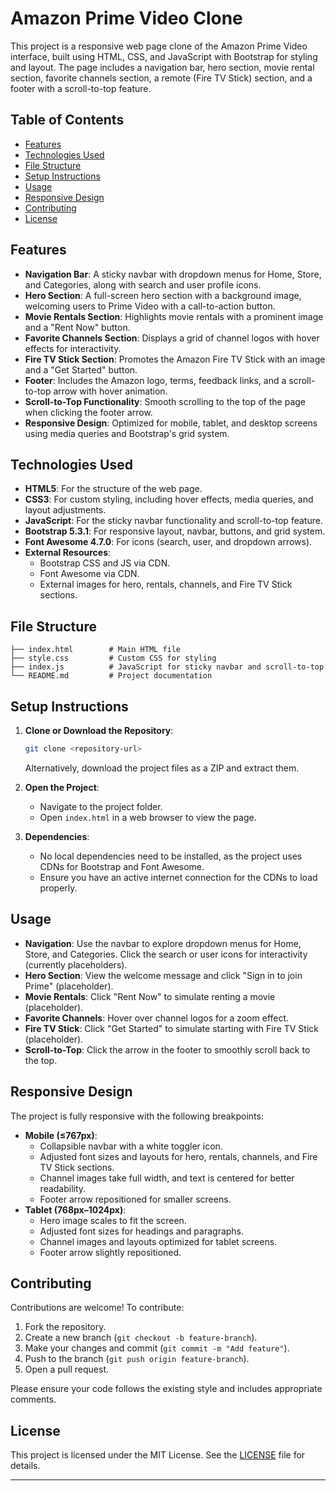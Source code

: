 # Amazon Prime Video Clone

This project is a responsive web page clone of the Amazon Prime Video interface, built using HTML, CSS, and JavaScript with Bootstrap for styling and layout. The page includes a navigation bar, hero section, movie rental section, favorite channels section, a remote (Fire TV Stick) section, and a footer with a scroll-to-top feature.

## Table of Contents
- [Features](#features)
- [Technologies Used](#technologies-used)
- [File Structure](#file-structure)
- [Setup Instructions](#setup-instructions)
- [Usage](#usage)
- [Responsive Design](#responsive-design)
- [Contributing](#contributing)
- [License](#license)

## Features
- **Navigation Bar**: A sticky navbar with dropdown menus for Home, Store, and Categories, along with search and user profile icons.
- **Hero Section**: A full-screen hero section with a background image, welcoming users to Prime Video with a call-to-action button.
- **Movie Rentals Section**: Highlights movie rentals with a prominent image and a "Rent Now" button.
- **Favorite Channels Section**: Displays a grid of channel logos with hover effects for interactivity.
- **Fire TV Stick Section**: Promotes the Amazon Fire TV Stick with an image and a "Get Started" button.
- **Footer**: Includes the Amazon logo, terms, feedback links, and a scroll-to-top arrow with hover animation.
- **Scroll-to-Top Functionality**: Smooth scrolling to the top of the page when clicking the footer arrow.
- **Responsive Design**: Optimized for mobile, tablet, and desktop screens using media queries and Bootstrap's grid system.

## Technologies Used
- **HTML5**: For the structure of the web page.
- **CSS3**: For custom styling, including hover effects, media queries, and layout adjustments.
- **JavaScript**: For the sticky navbar functionality and scroll-to-top feature.
- **Bootstrap 5.3.1**: For responsive layout, navbar, buttons, and grid system.
- **Font Awesome 4.7.0**: For icons (search, user, and dropdown arrows).
- **External Resources**:
  - Bootstrap CSS and JS via CDN.
  - Font Awesome via CDN.
  - External images for hero, rentals, channels, and Fire TV Stick sections.

## File Structure
```
├── index.html        # Main HTML file
├── style.css         # Custom CSS for styling
├── index.js          # JavaScript for sticky navbar and scroll-to-top
└── README.md         # Project documentation
```

## Setup Instructions
1. **Clone or Download the Repository**:
   ```bash
   git clone <repository-url>
   ```
   Alternatively, download the project files as a ZIP and extract them.

2. **Open the Project**:
   - Navigate to the project folder.
   - Open `index.html` in a web browser to view the page.

3. **Dependencies**:
   - No local dependencies need to be installed, as the project uses CDNs for Bootstrap and Font Awesome.
   - Ensure you have an active internet connection for the CDNs to load properly.

## Usage
- **Navigation**: Use the navbar to explore dropdown menus for Home, Store, and Categories. Click the search or user icons for interactivity (currently placeholders).
- **Hero Section**: View the welcome message and click "Sign in to join Prime" (placeholder).
- **Movie Rentals**: Click "Rent Now" to simulate renting a movie (placeholder).
- **Favorite Channels**: Hover over channel logos for a zoom effect.
- **Fire TV Stick**: Click "Get Started" to simulate starting with Fire TV Stick (placeholder).
- **Scroll-to-Top**: Click the arrow in the footer to smoothly scroll back to the top.

## Responsive Design
The project is fully responsive with the following breakpoints:
- **Mobile (≤767px)**:
  - Collapsible navbar with a white toggler icon.
  - Adjusted font sizes and layouts for hero, rentals, channels, and Fire TV Stick sections.
  - Channel images take full width, and text is centered for better readability.
  - Footer arrow repositioned for smaller screens.
- **Tablet (768px–1024px)**:
  - Hero image scales to fit the screen.
  - Adjusted font sizes for headings and paragraphs.
  - Channel images and layouts optimized for tablet screens.
  - Footer arrow slightly repositioned.

## Contributing
Contributions are welcome! To contribute:
1. Fork the repository.
2. Create a new branch (`git checkout -b feature-branch`).
3. Make your changes and commit (`git commit -m "Add feature"`).
4. Push to the branch (`git push origin feature-branch`).
5. Open a pull request.

Please ensure your code follows the existing style and includes appropriate comments.

## License
This project is licensed under the MIT License. See the [LICENSE](LICENSE) file for details.

---

